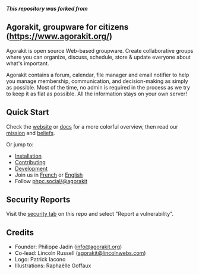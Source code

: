 ***This repository was forked from***

## Agorakit, groupware for citizens (https://www.agorakit.org/)
Agorakit is open source Web-based groupware. Create collaborative groups where you can organize, discuss, schedule, store & update everyone about what's important.

Agorakit contains a forum, calendar, file manager and email notifier to help you manage membership, communication, and decision-making as simply as possible. Most of the time, no admin is required in the process as we try to keep it as flat as possible. All the information stays on your own server!


## Quick Start
Check the [website](https://www.agorakit.org) or [docs](https://docs.agorakit.org) for a more colorful overview, then read our [mission](https://docs.agorakit.org/#mission-statement) and [beliefs](https://docs.agorakit.org/#beliefs).

Or jump to:
* [Installation](https://docs.agorakit.org/install.html)
* [Contributing](https://docs.agorakit.org/contribute.html)
* [Development](https://docs.agorakit.org/development.html)
* Join us in [French](https://app.agorakit.org/groups/39) or [English](https://app.agorakit.org/groups/2014)
* Follow [phpc.social/@agorakit](https://phpc.social/@agorakit)

## Security Reports
Visit the [security tab](https://github.com/agorakit/agorakit/security) on this repo and select "Report a vulnerability".

## Credits
* Founder: Philippe Jadin (info@agorakit.org)
* Co-lead: Lincoln Russell (agorakit@lincolnwebs.com)
* Logo: Patrick Iacono
* Illustrations: Raphaëlle Goffaux
